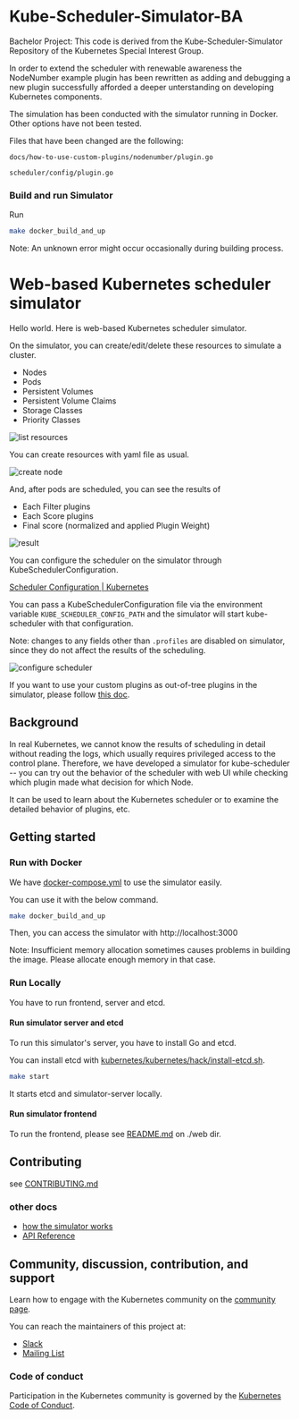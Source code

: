# Kube-Scheduler-Simulator-BA
Bachelor Project: This code is derived from the Kube-Scheduler-Simulator Repository of the Kubernetes Special Interest Group. 

In order to extend the scheduler with renewable awareness the NodeNumber example plugin has been rewritten as adding and debugging a new plugin successfully afforded a deeper unterstanding on developing Kubernetes components. 

The simulation has been conducted with the simulator running in Docker. Other options have not been tested.

Files that have been changed are the following: 

``docs/how-to-use-custom-plugins/nodenumber/plugin.go``

``scheduler/config/plugin.go``



### Build and run Simulator

Run 
```bash
make docker_build_and_up
```

Note: An unknown error might occur occasionally during building process.


# Web-based Kubernetes scheduler simulator

Hello world. Here is web-based Kubernetes scheduler simulator.

On the simulator, you can create/edit/delete these resources to simulate a cluster.

- Nodes
- Pods
- Persistent Volumes
- Persistent Volume Claims
- Storage Classes
- Priority Classes

![list resources](./docs/images/resources.png)

You can create resources with yaml file as usual.

![create node](./docs/images/create-node.png)

And, after pods are scheduled, you can see the results of

- Each Filter plugins
- Each Score plugins
- Final score (normalized and applied Plugin Weight)

![result](./docs/images/result.jpg)

You can configure the scheduler on the simulator through KubeSchedulerConfiguration.

[Scheduler Configuration | Kubernetes](https://kubernetes.io/docs/reference/scheduling/config/)

You can pass a KubeSchedulerConfiguration file via the environment variable `KUBE_SCHEDULER_CONFIG_PATH` and the simulator will start kube-scheduler with that configuration.

Note: changes to any fields other than `.profiles` are disabled on simulator, since they do not affect the results of the scheduling.

![configure scheduler](./docs/images/schedulerconfiguration.png)

If you want to use your custom plugins as out-of-tree plugins in the simulator, please follow [this doc](./docs/how-to-use-custom-plugins/README.md).

## Background

In real Kubernetes, we cannot know the results of scheduling in detail without reading the logs, which usually requires privileged access to the control plane.
Therefore, we have developed a simulator for kube-scheduler -- you can try out the behavior of the scheduler with web UI while checking which plugin made what decision for which Node.

It can be used to learn about the Kubernetes scheduler or to examine the detailed behavior of plugins, etc.

## Getting started

### Run with Docker

We have [docker-compose.yml](./docker-compose.yml) to use the simulator easily.

You can use it with the below command.

```bash
make docker_build_and_up
```

Then, you can access the simulator with http://localhost:3000

Note: Insufficient memory allocation sometimes causes problems in building the image.
Please allocate enough memory in that case.

### Run Locally

You have to run frontend, server and etcd.

#### Run simulator server and etcd

To run this simulator's server, you have to install Go and etcd.

You can install etcd with [kubernetes/kubernetes/hack/install-etcd.sh](https://github.com/kubernetes/kubernetes/blob/master/hack/install-etcd.sh).

```bash
make start
```

It starts etcd and simulator-server locally.

#### Run simulator frontend

To run the frontend, please see [README.md](./web/README.md) on ./web dir.

## Contributing

see [CONTRIBUTING.md](./CONTRIBUTING.md)

### other docs

- [how the simulator works](./docs/how-it-works.md)
- [API Reference](./docs/api.md)

## Community, discussion, contribution, and support

Learn how to engage with the Kubernetes community on the [community page](http://kubernetes.io/community/).

You can reach the maintainers of this project at:

- [Slack](http://slack.k8s.io/)
- [Mailing List](https://groups.google.com/forum/#!forum/kubernetes-dev)

### Code of conduct

Participation in the Kubernetes community is governed by the [Kubernetes Code of Conduct](code-of-conduct.md).

[owners]: https://git.k8s.io/community/contributors/guide/owners.md
[creative commons 4.0]: https://git.k8s.io/website/LICENSE
